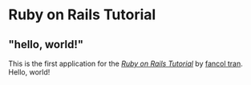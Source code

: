 # Ruby on Rails Tutorial

## "hello, world!"

This is the first application for the
[*Ruby on Rails Tutorial*](https://www.railstutorial.org/)
by [fancol tran](https://www.michaelhartl.com/). Hello, world!